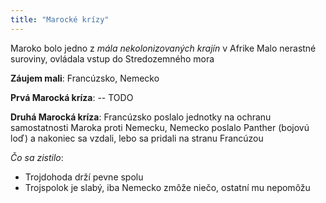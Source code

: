```yaml
---
title: "Marocké krízy"
---
```


Maroko bolo jedno z *mála nekolonizovaných krajín* v Afrike
Malo nerastné suroviny, ovládala vstup do Stredozemného mora

**Záujem mali**: Francúzsko, Nemecko

**Prvá Marocká kríza**: -- TODO

**Druhá Marocká kríza**: Francúzsko poslalo jednotky na ochranu samostatnosti Maroka proti Nemecku, Nemecko poslalo Panther (bojovú loď) a nakoniec sa vzdali, lebo sa pridali na stranu Francúzou

*Čo sa zistilo*:
- Trojdohoda drží pevne spolu
- Trojspolok je slabý, iba Nemecko zmôže niečo, ostatní mu nepomôžu